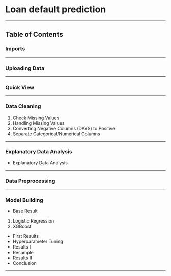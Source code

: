 # Loan default prediction
___
## Table of Contents
### Imports
___
### Uploading Data
___
### Quick View
___
### Data Cleaning
1. Check Missing Values
2. Handling Missing Values
3. Converting Negative Columns (DAYS) to Positive
4. Separate Categorical/Numerical Columns
___
### Explanatory Data Analysis
* Explanatory Data Analysis
___
### Data Preprocessing
___
### Model Building
* Base Result
1) Logistic Regression
2) XGBoost
* First Results
* Hyperparameter Tuning
* Results I
* Resample
* Results II
* Conclusion
___
